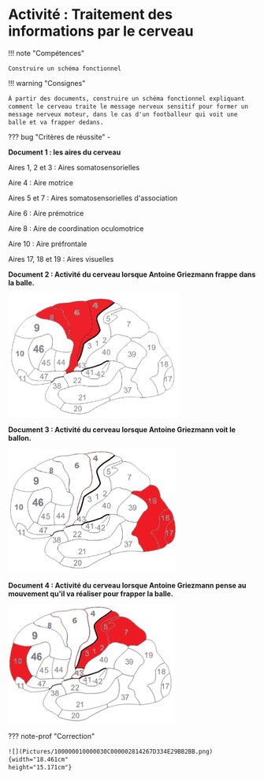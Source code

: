 # Activité : Traitement des informations par le cerveau

!!! note "Compétences"

    Construire un schéma fonctionnel
 

!!! warning "Consignes"

    À partir des documents, construire un schéma fonctionnel expliquant comment le cerveau traite le message nerveux sensitif pour former un message nerveux moteur, dans le cas d'un footballeur qui voit une balle et va frapper dedans.
    
??? bug "Critères de réussite"
    - 




**Document 1 : les aires du cerveau**

Aires 1, 2 et 3 : Aires somatosensorielles

Aire 4 : Aire motrice

Aires 5 et 7 : Aires somatosensorielles d'association

Aire 6 : Aire prémotrice

Aire 8 : Aire de coordination oculomotrice

Aire 10 : Aire préfrontale

Aires 17, 18 et 19 : Aires visuelles


**Document 2 : Activité du cerveau lorsque Antoine Griezmann frappe dans la balle.**

![](Pictures/cerveauFrappe.png)


**Document 3 : Activité du cerveau lorsque Antoine Griezmann voit le ballon.**

![](Pictures/cerveauVoir.png)


**Document 4 : Activité du cerveau lorsque Antoine Griezmann pense au mouvement qu'il va réaliser pour frapper la balle.**

![](Pictures/cerveauPense.png)






??? note-prof "Correction"

    ![](Pictures/100000010000030C000002814267D334E29BB2BB.png){width="18.461cm"
    height="15.171cm"}




